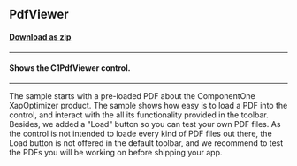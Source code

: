## PdfViewer
#### [Download as zip](https://grapecity.github.io/DownGit/#/home?url=https://github.com/GrapeCity/ComponentOne-WPF-Samples/tree/master/NET_462/PdfViewer/CS/PdfViewer)
____
#### Shows the C1PdfViewer control.
____
The sample starts with a pre-loaded PDF about the ComponentOne XapOptimizer product. 
The sample shows how easy is to load a PDF into the control, and interact with the 
all its functionality provided in the toolbar. Besides, we added a "Load" button 
so you can test your own PDF files. As the control is not intended to loade every 
kind of PDF files out there, the Load button is not offered in the default toolbar, 
and we recommend to test the PDFs you will be working on before shipping your app.
